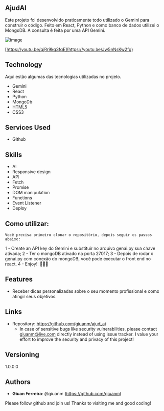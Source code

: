 ## AjudAI

Este projeto foi desenvolvido praticamente todo utilizado o Gemini para construir o código. Feito em React, Python e como banco de dados utilizei o MongoDB. A consulta é feita por uma API Gemini.

![image](https://github.com/giuanm/ajud_ai/assets/76171709/2606728d-b82f-4e39-9302-fe8a5b19e100)

[https://youtu.be/qjRr9kq3fqE](https://youtu.be/Jw5nNsKw2fg)

## Technology 

Aqui estão algumas das tecnologias utilizadas no projeto.

* Gemini
* React
* Python
* MongoDb
* HTML5
* CSS3

## Services Used

* Github

## Skills
* AI
* Responsive design
* API
* Fetch
* Promise
* DOM manipulation
* Functions
* Event Listener
* Deploy

## Como utilizar:

	Você precisa primeiro clonar o repositório, depois seguir os passos abaixo:

1 - Create an API key do Gemini e substituir no arquivo genai.py sua chave ativada; 
2 - Ter o mongoDB ativado na porta 27017; 
3 - Depois de rodar o genai.py com conexão do mongoDB, você pode executar o front end no react.
4 - Enjoy!! 🚀😊🎉 


## Features
  - Receber dicas personalizadas sobre o seu momento profissional e como atingir seus objetivos

## Links
  - Repository: https://github.com/giuanm/ajud_ai
    - In case of sensitive bugs like security vulnerabilities, please contact
      giuanm@live.com directly instead of using issue tracker. 
      I value your effort to improve the security and privacy of this project!

  ## Versioning

  1.0.0.0


  ## Authors
  
  * **Giuan Ferreira**: @giuanm (https://github.com/giuanm)

  Please follow github and join us!
  Thanks to visiting me and good coding!
